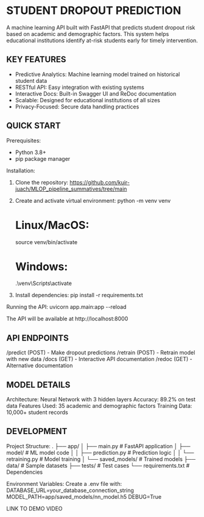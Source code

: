 STUDENT DROPOUT PREDICTION 
=============================

A machine learning API built with FastAPI that predicts student dropout risk based on academic and demographic factors. This system helps educational institutions identify at-risk students early for timely intervention.

KEY FEATURES
------------
- Predictive Analytics: Machine learning model trained on historical student data
- RESTful API: Easy integration with existing systems
- Interactive Docs: Built-in Swagger UI and ReDoc documentation
- Scalable: Designed for educational institutions of all sizes
- Privacy-Focused: Secure data handling practices

QUICK START
-----------

Prerequisites:
- Python 3.8+
- pip package manager

Installation:
1. Clone the repository:
   https://github.com/kuir-juach/MLOP_pipeline_summatives/tree/main
2. Create and activate virtual environment:
   python -m venv venv
   # Linux/MacOS:
   source venv/bin/activate
   # Windows:
   .\venv\Scripts\activate

3. Install dependencies:
   pip install -r requirements.txt

Running the API:
uvicorn app.main:app --reload

The API will be available at http://localhost:8000

API ENDPOINTS
-------------
/predict (POST) - Make dropout predictions
/retrain (POST) - Retrain model with new data
/docs (GET) - Interactive API documentation
/redoc (GET) - Alternative documentation

MODEL DETAILS
-------------
Architecture: Neural Network with 3 hidden layers
Accuracy: 89.2% on test data
Features Used: 35 academic and demographic factors
Training Data: 10,000+ student records

DEVELOPMENT
-----------

Project Structure:
.
├── app/
│   ├── main.py             # FastAPI application
│   ├── model/              # ML model code
│   │   ├── prediction.py   # Prediction logic
│   │   └── retraining.py   # Model training
│   └── saved_models/       # Trained models
├── data/                   # Sample datasets
├── tests/                  # Test cases
└── requirements.txt        # Dependencies

Environment Variables:
Create a .env file with:
DATABASE_URL=your_database_connection_string
MODEL_PATH=app/saved_models/nn_model.h5
DEBUG=True

LINK TO DEMO VIDEO

